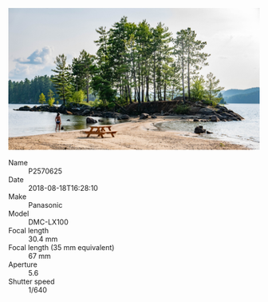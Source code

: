 [![P2570625](/photos/hd/P2570625.jpg)](/photos/full/P2570625.jpg?raw=true)

<dl>
  <dt>Name</dt>
  <dd>P2570625</dd>
  <dt>Date</dt>
  <dd>2018-08-18T16:28:10</dd>
  <dt>Make</dt>
  <dd>Panasonic</dd>
  <dt>Model</dt>
  <dd>DMC-LX100</dd>
  <dt>Focal length</dt>
  <dd>30.4 mm</dd>
  <dt>Focal length (35 mm equivalent)</dt>
  <dd>67 mm</dd>
  <dt>Aperture</dt>
  <dd>5.6</dd>
  <dt>Shutter speed</dt>
  <dd>1/640</dd>
</dl>
